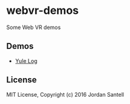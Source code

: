 # webvr-demos

Some Web VR demos

## Demos

* [Yule Log](https://jsantell.github.io/webvr-demos/yulelog)

## License

MIT License, Copyright (c) 2016 Jordan Santell
